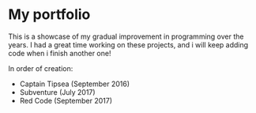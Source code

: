 # My portfolio
This is a showcase of my gradual improvement in programming over the years. 
I had a great time working on these projects, and i will keep adding code when i finish another one! 

In order of creation:
- Captain Tipsea (September 2016)
- Subventure (July 2017)
- Red Code (September 2017)